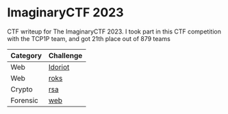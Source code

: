 # ImaginaryCTF 2023
CTF writeup for The ImaginaryCTF 2023. I took part in this CTF competition with the TCP1P team, and got 21th place out of 879 teams

| Category | Challenge |
| --- | --- |
| Web | [Idoriot](/ImaginaryCTF%202023/Idoriot/)
| Web | [roks](/ImaginaryCTF%202023/roks/)
| Crypto | [rsa](/ImaginaryCTF%202023/rsa/)
| Forensic | [web](/ImaginaryCTF%202023/web/)